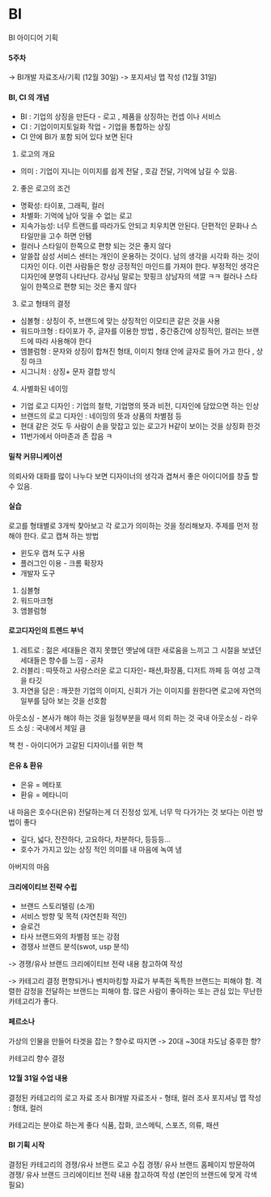 # BI
BI 아이디어 기획


#### 5주차 
-> BI개발 자료조사/기획 (12월 30일)
-> 포지셔닝 맵 작성 (12월 31일)

#### BI, CI 의 개념 

  - BI : 기업의 상징을 만든다 - 로고 , 제품을 상징하는 컨셉 이나 서비스
  - CI : 기업이미지토일화 작업 - 기업을 통합하는 상징
  - CI 안에 BI가 포함 되어 있다 보면 된다
  
1. 로고의 개요 
  - 의미 : 기업이 지니는 이미지를 쉽게 전달 , 호감 전달, 기억에 남길 수 있음.

2. 좋은 로고의 조건
  - 명확성: 타이포, 그래픽, 컬러
  - 차별화: 기억에 남아 잊을 수 없는 로고 
  - 지속가능성: 너무 트랜드를 따라가도 안되고 치우치면 안된다. 단편적인 문화나 스타일만을 고수 하면 안됌
  - 컬러나 스타일이 한쪽으로 편향 되는 것은 좋지 않다 
  - 알쓸잡 삼성 서비스 센터는 개인이 운용하는 것이다. 
    남의 생각을 시각화 하는 것이 디자인 이다. 이런 사람들은 항상 긍정적인 마인드를 가져야 한다. 부정적인 생각은 디자인에 분명히 나타난다.
    강사님 말로는 핫핑크 상남자의 색깔 ㅋㅋ  컬러나 스타일이 한쪽으로 편향 되는 것은 좋지 않다 
3. 로고 형태의 결정
  - 심볼형 : 상징이 주, 브랜드에 맞는 상징적인 이모티콘 같은 것을 사용
  - 워드마크형 : 타이포가 주, 글자를 이용한 방법 , 중간중간에 상징적인, 컬러는 브랜드에 따라 사용해야 한다
  - 엠블럼형 : 문자와 상징이 합쳐진 형태, 이미지 형태 안에 글자로 들어 가고 한다 , 상징 마크
  - 시그니처 : 상징+ 문자 결합 방식
4. 사별화된 네이밍 
  - 기업 로고 디자인 : 기업의 철학, 기업명의 뜻과 비전, 디자인에 담았으면 하는 인상 
  - 브랜드의 로고 디자인 : 네이밍의 뜻과 상품의 차별점 등
  - 현대 같은 것도 두 사람이 손을 맞잡고 있는 로고가 H같이 보이는 것을 상징화 한것
  - 11번가에서 아마존과 존 잡음 ㅋ

#### 밀착 커뮤니케이션 
의뢰사와 대화를 많이 나누다 보면 디자이너의 생각과 겹쳐서 좋은 아이디어를 창출 할 수 있음.


#### 실습
로고를 형태별로 3개씩 찾아보고 각 로고가 의미하는 것을 정리해보자.
주제를 먼저 정해야 한다.
로고 캡쳐 하는 방법 
  - 윈도우 캡쳐 도구 사용
  - 플러그인 이용 - 크롬 확장자 
  - 개발자 도구 

1. 심볼형
2. 워드마크형
3. 앰블럼형 

#### 로고디자인의 트렌드 부넉
1. 레트로 : 젊은 세대들은 겪지 못했던 옛날에 대한 새로움을 느끼고 그 시절을 보냈던 세대들은 향수를 느낌 - 공차
2. 러블리 : 따뜻하고 사랑스러운 로고 디자인- 패션,화장품, 디저트 까페 등 여성 고객을 타깃
3. 자연을 담은 : 깨끗한 기업의 이미지, 신회가 가는 이미지를 원한다면 로고에 자연의 일부를 담아 보는 것을 선호함

아웃소싱 - 본사가 해야 하는 것을 일정부분을 때서 의뢰 하는 것 
국내 아웃소싱 - 라우드 소싱 : 국내에서 제일 큼 

책 천 - 아이디어가 고갈된 디자이너를 위한 책 

#### 은유 & 환유
 - 은유 = 메타포 
 - 환유 = 메타니미

내 마음은 호수다(은유) 전달하는게 더 진정성 있게, 너무 막 다가가는 것 보다는 이런 방법이 좋다
 - 깊다, 넓다, 잔잔하다, 고요하다, 차분하다, 등등등...
 - 호수가 가지고 있는 상징 적인 의미를 내 마음에 녹여 냄 

아버지의 마음 


#### 크리에이티브 전략 수립

  - 브랜드 스토리텔링 (소개)
  - 서비스 방향 및 목적 (자연친화 적인)
  - 슬로건 
  - 타사 브랜드와의 차별점 또는 강점
  - 경쟁사 브랜드 분석(swot, usp 분석)

-> 경쟁/유사 브랜드 크리에이티브 전략 내용 참고하여 작성

-> 카테고리 결정
편향되거나 벤치마킹할 자료가 부족한 독특한 브랜드는 피해야 함.
격렬한 감정을 전달하는 브랜드는 피해야 함.
많은 사람이 좋아하는 또는 관심 있는 무난한 카테고리가 좋다.


#### 페르소나 
가상의 인물을 만들어 타겟을 잡는 ?
향수로 따지면 -> 20대 ~30대 차도남 중후한 향?

카테고리 향수 결정

#### 12월 31일 수업 내용 
결정된 카테고리의 로고 자료 조사 
BI개발 자료조사 - 형태, 컬러 조사 
포지셔닝 맵 작성 : 형태, 컬러

카테고리는 분야로 하는게 좋다 식품, 잡화, 코스메틱, 스포츠, 의류, 패션 

#### BI 기획 시작
결정된 카테고리의 경쟁/유사 브랜드 로고 수집 
경쟁/ 유사 브랜드 홈페이지 방문하여 
경쟁/ 유사 브랜드 크리에이티브 전략 내용 참고하여 작성 
(본인의 브랜드에 맞게 각색 필요)
  
